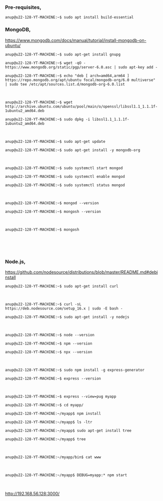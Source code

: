 ### Pre-requisites,
 
`anup@u22-128-YT-MACHINE:~$ sudo apt install build-essential`

### MongoDB,

https://www.mongodb.com/docs/manual/tutorial/install-mongodb-on-ubuntu/

`anup@u22-128-YT-MACHINE:~$ sudo apt-get install gnupg`

`anup@u22-128-YT-MACHINE:~$ wget -qO - https://www.mongodb.org/static/pgp/server-6.0.asc | sudo apt-key add -`

`anup@u22-128-YT-MACHINE:~$ echo "deb [ arch=amd64,arm64 ] https://repo.mongodb.org/apt/ubuntu focal/mongodb-org/6.0 multiverse" | sudo tee /etc/apt/sources.list.d/mongodb-org-6.0.list`

<br>

`anup@u22-128-YT-MACHINE:~$ wget http://archive.ubuntu.com/ubuntu/pool/main/o/openssl/libssl1.1_1.1.1f-1ubuntu2_amd64.deb`

`anup@u22-128-YT-MACHINE:~$ sudo dpkg -i libssl1.1_1.1.1f-1ubuntu2_amd64.deb`

<br>

`anup@u22-128-YT-MACHINE:~$ sudo apt-get update`

`anup@u22-128-YT-MACHINE:~$ sudo apt-get install -y mongodb-org`

<br>

`anup@u22-128-YT-MACHINE:~$ sudo systemctl start mongod`

`anup@u22-128-YT-MACHINE:~$ sudo systemctl enable mongod`

`anup@u22-128-YT-MACHINE:~$ sudo systemctl status mongod`

<br>

`anup@u22-128-YT-MACHINE:~$ mongod --version`

`anup@u22-128-YT-MACHINE:~$ mongosh --version`

<br>

`anup@u22-128-YT-MACHINE:~$ mongosh`

<br>
<br>
<br>

### Node.js,

https://github.com/nodesource/distributions/blob/master/README.md#debinstall

`anup@u22-128-YT-MACHINE:~$ sudo apt-get install curl`

<br>

`anup@u22-128-YT-MACHINE:~$ curl -sL https://deb.nodesource.com/setup_16.x | sudo -E bash -`

`anup@u22-128-YT-MACHINE:~$ sudo apt-get install -y nodejs`

<br>

`anup@u22-128-YT-MACHINE:~$ node --version`

`anup@u22-128-YT-MACHINE:~$ npm --version`

`anup@u22-128-YT-MACHINE:~$ npx --version`

<br>

`anup@u22-128-YT-MACHINE:~$ sudo npm install -g express-generator`

`anup@u22-128-YT-MACHINE:~$ express --version`

<br>

`anup@u22-128-YT-MACHINE:~$ express --view=pug myapp`

`anup@u22-128-YT-MACHINE:~$ cd myapp/`

`anup@u22-128-YT-MACHINE:~/myapp$ npm install`

`anup@u22-128-YT-MACHINE:~/myapp$ ls -ltr`

`anup@u22-128-YT-MACHINE:~/myapp$ sudo apt-get install tree`

`anup@u22-128-YT-MACHINE:~/myapp$ tree`

<br>

`anup@u22-128-YT-MACHINE:~/myapp/bin$ cat www `

<br>

`anup@u22-128-YT-MACHINE:~/myapp$ DEBUG=myapp:* npm start`

<br>

http://192.168.56.128:3000/
